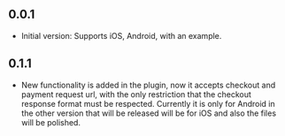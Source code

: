 ## 0.0.1

* Initial version: Supports iOS, Android, with an example.

## 0.1.1

* New functionality is added in the plugin, now it accepts checkout and payment request url, with the only restriction that the checkout response format must be respected. Currently it is only for Android in the other version that will be released will be for iOS and also the files will be polished.
